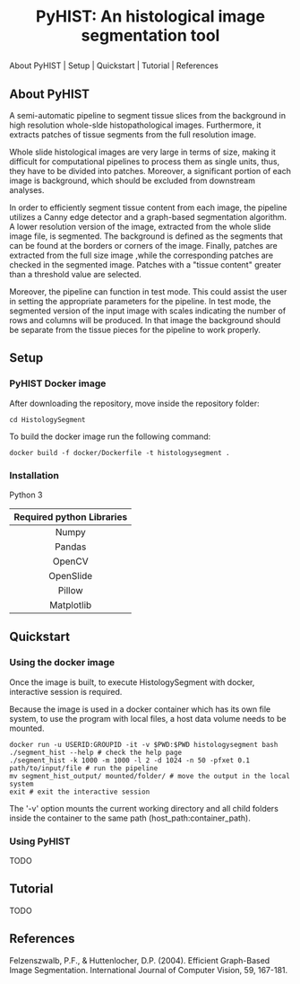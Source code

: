 <h1 align="center">
<p>PyHIST: An histological image segmentation tool
</h1>

About PyHIST | Setup | Quickstart | Tutorial | References

## About PyHIST

A semi-automatic pipeline to segment tissue slices from the background in high resolution whole-slde histopathological images. Furthermore, it extracts patches of tissue segments from the full resolution image. 

Whole slide histological images are very large in terms of size, making it difficult for computational pipelines to process them as single units, thus, they have to be divided into patches. Moreover, a significant portion of each image is background, which should be excluded from downstream analyses. 
    
In order to efficiently segment tissue content from each image, the pipeline utilizes a Canny edge detector and a graph-based segmentation algorithm. A lower resolution version of the image, extracted from the whole slide image file, is segmented. The background is defined as the segments that can be found at the borders or corners of the image. Finally, patches are extracted from the full size image ,while the corresponding patches are checked in the segmented image. Patches with a "tissue content" greater than a threshold value are selected.

Moreover, the pipeline can function in test mode. This could assist the user in setting the appropriate parameters for the pipeline. In test mode, the segmented version of the input image with scales indicating the number of rows and columns will be produced. In that image the background should be separate from the tissue pieces for the pipeline to work properly. 



## Setup
### PyHIST Docker image
After downloading the repository, move inside the repository folder:

```shell
cd HistologySegment
```

To build the docker image run the following command:

```shell
docker build -f docker/Dockerfile -t histologysegment .
```

### Installation

Python 3

| Required python Libraries |
|:-------------------------:|
| Numpy                     |
| Pandas                    |
| OpenCV                    |
| OpenSlide                 |
| Pillow                    |
| Matplotlib                | 


## Quickstart
### Using the docker image

Once the image is built, to execute HistologySegment with docker, interactive session is required.

Because the image is used in a docker container which has its own file system, to use the program with local files, a host data volume needs to be mounted.


```shell
docker run -u USERID:GROUPID -it -v $PWD:$PWD histologysegment bash
./segment_hist --help # check the help page
./segment_hist -k 1000 -m 1000 -l 2 -d 1024 -n 50 -pfxet 0.1 path/to/input/file # run the pipeline
mv segment_hist_output/ mounted/folder/ # move the output in the local system
exit # exit the interactive session
```
The '-v' option mounts the current working directory and all child folders inside the container to the same path (host_path:container_path).

### Using PyHIST
TODO

## Tutorial
TODO



<!-- ## Examples -->

<!-- python segment_hist.py --content-threshold 0.05 --sigma 0.7 --patch-size 64 --mask-downsample 16 --output-downsample 16 --tilecross-downsample 64  --verbose --save-tilecrossed-image test_resources/GTEX-1117F-0125.svs -->

<!-- Keep segmented image, save patches, produce a thumbnail with marked the selected patches, use a content threshold of 0.1 for patch selection. -->
    
<!-- ``` -->
<!-- segment_hist -pfxt 0.1 INPUT_FILE -->

<!-- segment_hist -p -f -x -t 0.1 INPUT_FILE -->
<!-- ```     -->
    
<!-- Do not save patches, produce thumbnail, use different than the default values for k and m parameters. -->

<!-- ``` -->
<!-- segment_hist -xk 10000 -m 1000 INPUT_FILE -->
<!-- ``` -->
<!-- Do not save patches, produce thumbnail, use a content threshold of 0.1 for patch selection, for background identification use bottom left and top right corners. -->
    
<!-- ``` -->
<!-- segment_hist -xt 0.1 --borders 0000 --corners 0101 INPUT_FILE -->
<!-- ``` -->

<!-- Function in test mode, use different than the default values for k and m parameters. -->
    
<!-- ``` -->
<!-- segment_hist --test -k 1000 -m 1000 INPUT_FILE -->
<!-- ``` -->

<!-- Show the help page. -->

<!-- ``` -->
<!-- segment_hist -h -->
<!-- ``` -->

## References

Felzenszwalb, P.F., & Huttenlocher, D.P. (2004). Efficient Graph-Based Image Segmentation. International Journal of Computer Vision, 59, 167-181.
